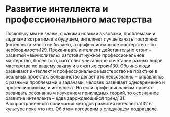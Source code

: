 # Развитие интеллекта и профессионального мастерства

Поскольку мы не знаем, с какими новыми вызовами, проблемами и задачами встретимся в будущем, интеллект лучше качать постоянно (интеллекта много не бывает), а профессиональное мастерство – по необходимости129. Прокачивать интеллект действительно стоит – развитый «вычислитель» изготовит нужное профессиональное мастерство, более того, изготовит уникальное сочетание разных видов мастерства по вашему заказу и в сжатые сроки130. 
Обычно люди развивают интеллект и профессиональное мастерство на практике в реальных проектах. Большинство делает это неосознанно – справляясь с разными проблемами и задачами, человек развивает одновременно и профессионализм, и интеллект. Но если профессионализм принято развивать осознанным изучением прикладных теорий, то осознанное развитие интеллекта – едва зарождающийся тренд131. Распространенного понимания методов развития интеллекта132 в культуре пока что нет. Об этом поговорим в следующем подразделе.
